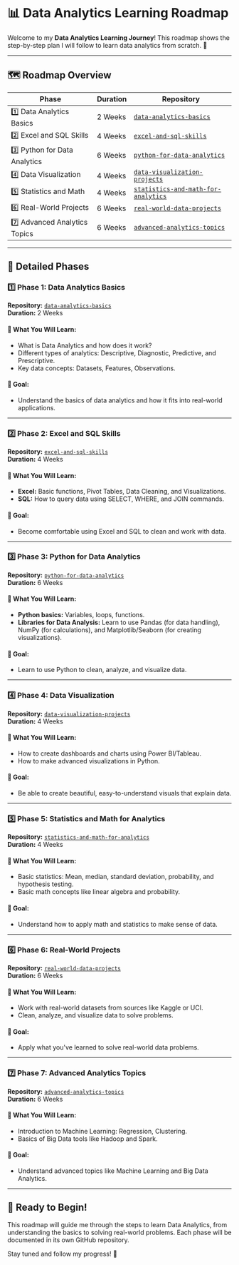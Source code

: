 # 📊 Data Analytics Learning Roadmap  

Welcome to my **Data Analytics Learning Journey**! This roadmap shows the step-by-step plan I will follow to learn data analytics from scratch. 🚀  

---

## 🗺️ Roadmap Overview  

| **Phase**                   | **Duration** | **Repository**                |  
|-----------------------------|--------------|--------------------------------|  
| 1️⃣ Data Analytics Basics       | 2 Weeks      | [`data-analytics-basics`](https://github.com/aswini125/data-analytics-basics)       |  
| 2️⃣ Excel and SQL Skills        | 4 Weeks      | [`excel-and-sql-skills`](https://github.com/aswini125/excel-and-sql-skills)        |  
| 3️⃣ Python for Data Analytics   | 6 Weeks      | [`python-for-data-analytics`](https://github.com/aswini125/python-for-data-analytics)   |  
| 4️⃣ Data Visualization          | 4 Weeks      | [`data-visualization-projects`](https://github.com/aswini125/data-visualization-projects) |  
| 5️⃣ Statistics and Math         | 4 Weeks      | [`statistics-and-math-for-analytics`](https://github.com/aswini125/statistics-and-math-for-analytics) |  
| 6️⃣ Real-World Projects         | 6 Weeks      | [`real-world-data-projects`](https://github.com/aswini125/real-world-data-projects)    |  
| 7️⃣ Advanced Analytics Topics   | 6 Weeks      | [`advanced-analytics-topics`](https://github.com/aswini125/advanced-analytics-topics)   |  

---

## 📌 Detailed Phases  

### 1️⃣ Phase 1: Data Analytics Basics  
**Repository:** [`data-analytics-basics`](https://github.com/aswini125/data-analytics-basics)  
**Duration:** 2 Weeks  

#### 📖 What You Will Learn:  
- What is Data Analytics and how does it work?  
- Different types of analytics: Descriptive, Diagnostic, Predictive, and Prescriptive.  
- Key data concepts: Datasets, Features, Observations.

#### 🎯 Goal:  
- Understand the basics of data analytics and how it fits into real-world applications.  

---

### 2️⃣ Phase 2: Excel and SQL Skills  
**Repository:** [`excel-and-sql-skills`](https://github.com/aswini125/excel-and-sql-skills)  
**Duration:** 4 Weeks  

#### 📖 What You Will Learn:  
- **Excel:** Basic functions, Pivot Tables, Data Cleaning, and Visualizations.  
- **SQL:** How to query data using SELECT, WHERE, and JOIN commands.  

#### 🎯 Goal:  
- Become comfortable using Excel and SQL to clean and work with data.  

---

### 3️⃣ Phase 3: Python for Data Analytics  
**Repository:** [`python-for-data-analytics`](https://github.com/aswini125/python-for-data-analytics)  
**Duration:** 6 Weeks  

#### 📖 What You Will Learn:  
- **Python basics:** Variables, loops, functions.  
- **Libraries for Data Analysis:** Learn to use Pandas (for data handling), NumPy (for calculations), and Matplotlib/Seaborn (for creating visualizations).

#### 🎯 Goal:  
- Learn to use Python to clean, analyze, and visualize data.  

---

### 4️⃣ Phase 4: Data Visualization  
**Repository:** [`data-visualization-projects`](https://github.com/aswini125/data-visualization-projects)  
**Duration:** 4 Weeks  

#### 📖 What You Will Learn:  
- How to create dashboards and charts using Power BI/Tableau.  
- How to make advanced visualizations in Python.  

#### 🎯 Goal:  
- Be able to create beautiful, easy-to-understand visuals that explain data.  

---

### 5️⃣ Phase 5: Statistics and Math for Analytics  
**Repository:** [`statistics-and-math-for-analytics`](https://github.com/aswini125/statistics-and-math-for-analytics)  
**Duration:** 4 Weeks  

#### 📖 What You Will Learn:  
- Basic statistics: Mean, median, standard deviation, probability, and hypothesis testing.  
- Basic math concepts like linear algebra and probability.  

#### 🎯 Goal:  
- Understand how to apply math and statistics to make sense of data.  

---

### 6️⃣ Phase 6: Real-World Projects  
**Repository:** [`real-world-data-projects`](https://github.com/aswini125/real-world-data-projects)  
**Duration:** 6 Weeks  

#### 📖 What You Will Learn:  
- Work with real-world datasets from sources like Kaggle or UCI.  
- Clean, analyze, and visualize data to solve problems.

#### 🎯 Goal:  
- Apply what you've learned to solve real-world data problems.  

---

### 7️⃣ Phase 7: Advanced Analytics Topics  
**Repository:** [`advanced-analytics-topics`](https://github.com/aswini125/advanced-analytics-topics)  
**Duration:** 6 Weeks  

#### 📖 What You Will Learn:  
- Introduction to Machine Learning: Regression, Clustering.  
- Basics of Big Data tools like Hadoop and Spark.  

#### 🎯 Goal:  
- Understand advanced topics like Machine Learning and Big Data Analytics.  

---

## 🌟 Ready to Begin!  
This roadmap will guide me through the steps to learn Data Analytics, from understanding the basics to solving real-world problems. Each phase will be documented in its own GitHub repository.  

Stay tuned and follow my progress! 🚀  
